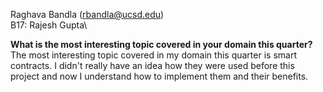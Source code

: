 Raghava Bandla (rbandla@ucsd.edu)\
B17: Rajesh Gupta\

**What is the most interesting topic covered in your domain this quarter?**
The most interesting topic covered in my domain this quarter is smart contracts. I didn't really have an idea how they were used before this project and now I understand how to implement them and their benefits.
